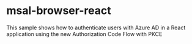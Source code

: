 # msal-browser-react
This sample shows how to authenticate users with Azure AD in a React application using the new Authorization Code Flow with PKCE
